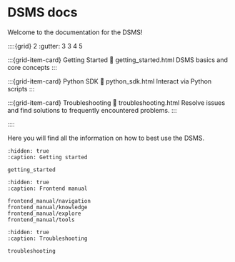 # DSMS docs

Welcome to the documentation for the DSMS!

::::{grid} 2
:gutter: 3 3 4 5

:::{grid-item-card} Getting Started
:link: getting_started.html
DSMS basics and core concepts
:::

:::{grid-item-card} Python SDK
:link: python_sdk.html
Interact via Python scripts
:::

:::{grid-item-card} Troubleshooting
:link: troubleshooting.html
Resolve issues and find solutions to frequently encountered problems.
:::

::::

Here you will find all the information on how to best use the DSMS.

```{toctree}
:hidden: true
:caption: Getting started

getting_started

```

```{toctree}
:hidden: true
:caption: Frontend manual

frontend_manual/navigation
frontend_manual/knowledge
frontend_manual/explore
frontend_manual/tools

```

```{toctree}
:hidden: true
:caption: Troubleshooting

troubleshooting
```
